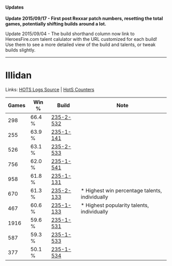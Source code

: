 #### Updates
**Update 2015/09/17 - First post Rexxar patch numbers, resetting the total games, potentially shifting builds around a lot.**

Update 2015/09/04 - The build shorthand column now link to HeroesFire.com talent calulator with the URL customized for each build!  
Use them to see a more detailed view of the build and talents, or tweak builds slightly.

***

# Illidan

Links: [HOTS Logs Source](https://www.hotslogs.com/Sitewide/HeroDetails?Hero=Illidan) | [HotS Counters](http://hotscounters.com/#/hero/Illidan)

Games  | Win %  | Build     | Note
-----  | -----  | -----     | ----
298    | 66.4 % | [235-2-532](http://www.heroesfire.com/hots/talent-calculator/illidan#l7mK) | 
255    | 63.9 % | [235-1-141](http://www.heroesfire.com/hots/talent-calculator/illidan#l7Qb) | 
526    | 63.1 % | [235-2-533](http://www.heroesfire.com/hots/talent-calculator/illidan#l7mL) | 
756    | 62.0 % | [235-1-541](http://www.heroesfire.com/hots/talent-calculator/illidan#l7Wr) | 
958    | 61.8 % | [235-1-131](http://www.heroesfire.com/hots/talent-calculator/illidan#l7QR) | 
670    | 61.3 % | [235-2-133](http://www.heroesfire.com/hots/talent-calculator/illidan#l7g5) | * Highest win percentage talents, individually
467    | 60.6 % | [235-1-133](http://www.heroesfire.com/hots/talent-calculator/illidan#l7QT) | * Highest popularity talents, individually
1916   | 59.6 % | [235-1-531](http://www.heroesfire.com/hots/talent-calculator/illidan#l7Wh) | 
587    | 59.3 % | [235-1-533](http://www.heroesfire.com/hots/talent-calculator/illidan#l7Wj) | 
377    | 50.1 % | [235-1-534](http://www.heroesfire.com/hots/talent-calculator/illidan#l7Wk) | 
